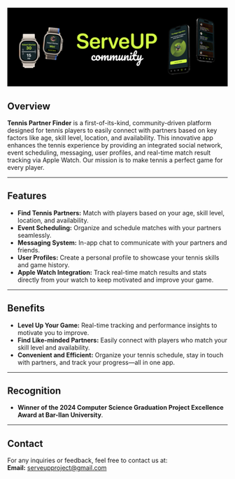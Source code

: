 ![ServeUp Logo| 400](https://github.com/YuvalKorenfeld/ServeUP-Community/blob/main/ServeUp-Client/assets/community.png)
## Overview
**Tennis Partner Finder** is a first-of-its-kind, community-driven platform designed for tennis players to easily connect with partners based on key factors like age, skill level, location, and availability. This innovative app enhances the tennis experience by providing an integrated social network, event scheduling, messaging, user profiles, and real-time match result tracking via Apple Watch. Our mission is to make tennis a perfect game for every player.

---

## Features

- **Find Tennis Partners:** Match with players based on your age, skill level, location, and availability.
- **Event Scheduling:** Organize and schedule matches with your partners seamlessly.
- **Messaging System:** In-app chat to communicate with your partners and friends.
- **User Profiles:** Create a personal profile to showcase your tennis skills and game history.
- **Apple Watch Integration:** Track real-time match results and stats directly from your watch to keep motivated and improve your game.

---

## Benefits

- **Level Up Your Game:** Real-time tracking and performance insights to motivate you to improve.
- **Find Like-minded Partners:** Easily connect with players who match your skill level and availability.
- **Convenient and Efficient:** Organize your tennis schedule, stay in touch with partners, and track your progress—all in one app.

---

## Recognition

- **Winner of the 2024 Computer Science Graduation Project Excellence Award at Bar-Ilan University**.

---

## Contact

For any inquiries or feedback, feel free to contact us at:  
**Email:** serveupproject@gmail.com  



